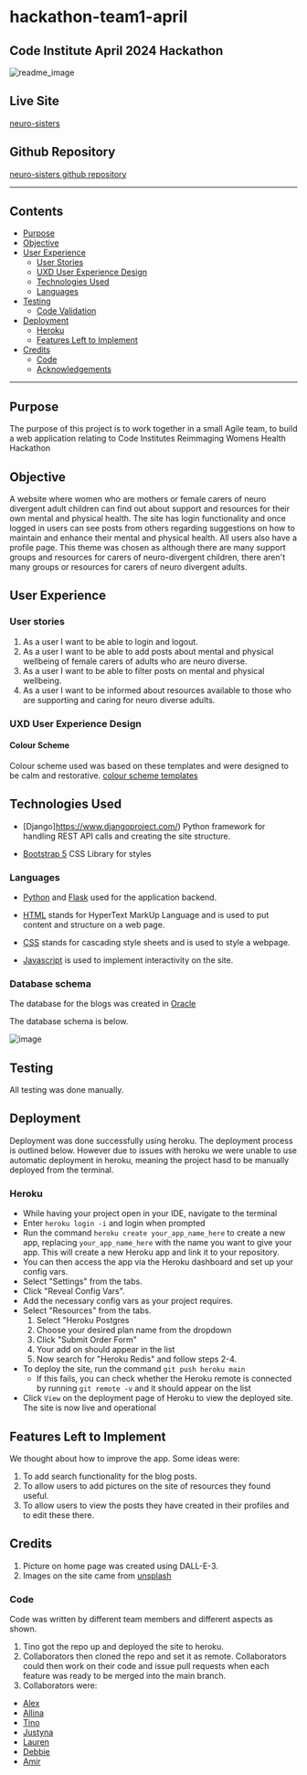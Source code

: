 # hackathon-team1-april

## Code Institute April 2024 Hackathon
![readme_image](https://github.com/tinobragaa/neuro-sisters/assets/20447596/aebadcd4-14da-4fcb-96c8-2c7f6c339306)


## Live Site

[neuro-sisters](https://neuro-sisters-37c8c20181fb.herokuapp.com/)

## Github Repository

[neuro-sisters github repository](https://github.com/tinobragaa/neuro-sisters)

***
## Contents
- [Purpose](#purpose)
- [Objective](#objective)
- [User Experience](#user-experience)
  - [User Stories](#user-stories)
  - [UXD User Experience Design](#uxd-user-experience-design)
  - [Technologies Used](#technologies-used)
  - [Languages](#languages)
- [Testing](#testing)
  - [Code Validation](#code-validation)
- [Deployment](#deployment)
  - [Heroku](#heroku)
  - [Features Left to Implement](#features-left-to-implement)
- [Credits](#credits)
  - [Code](#code)
  - [Acknowledgements](#acknowledgements)
***

## Purpose

The purpose of this project is to work together in a small Agile team, to build a web application relating to Code Institutes Reimmaging Womens Health Hackathon

## Objective
A website where women who are mothers or female carers of  neuro divergent adult children can find out about support and resources for their own mental and physical health.  The site has login functionality and once logged in users can see posts from others regarding suggestions on how to maintain and enhance their mental and physical health.  All users also have a profile page.  This theme was chosen as although there are many support groups and resources for carers of neuro-divergent children, there aren't many groups or resources for carers of neuro divergent adults.


## User Experience

### User stories
1.  As a user I want to be able to login and logout.
2.  As a user I want to be able to add posts about mental and physical wellbeing of female carers of adults who are neuro diverse.
3.  As a user I want to be able to filter posts on mental and physical wellbeing.
4.  As a user I want to be informed about resources available to those who are supporting and caring for neuro diverse adults.


### UXD User Experience Design

#### Colour Scheme

Colour scheme used was based on these templates and were designed to be calm and restorative.
[colour scheme templates](https://colorhunt.co/)

 

## Technologies Used

* [Django]https://www.djangoproject.com/) Python framework for handling REST API calls and creating the site structure.

* [Bootstrap 5](https://getbootstrap.com/docs/5.0/getting-started/introduction/) CSS Library for styles

### Languages

* [Python](https://www.python.org/) and [Flask](https://flask.palletsprojects.com/) used for the application backend.

* [HTML](https://devdocs.io/html/) stands for HyperText MarkUp Language and is used to put content and structure on a web page.

* [CSS](https://devdocs.io/css/) stands for cascading style sheets and is used to style a webpage.

* [Javascript](https://www.w3schools.com/js/DEFAULT.asp) is used to implement interactivity on the site.

### Database schema

The database for the blogs was created in [Oracle](https://www.pro-dba.com/oracle-services/oracle-support/)

The database schema is below.

![image](https://github.com/tinobragaa/neuro-sisters/assets/20447596/78bbd248-06f5-4d12-b122-955e19cfbe1f)

## Testing

All testing was done manually.

## Deployment

Deployment was done successfully using heroku. The deployment process is outlined below. However due to issues with heroku we were unable to use automatic deployment in heroku, meaning the project hasd to be manually deployed from the terminal.

### Heroku

- While having your project open in your IDE, navigate to the terminal
- Enter ```heroku login -i``` and login when prompted
- Run the command ```heroku create your_app_name_here``` to create a new app, replacing ```your_app_name_here``` with the name you want to give your app. This will create a new Heroku app and link it to your repository.
- You can then access the app via the Heroku dashboard and set up your config vars.
- Select "Settings" from the tabs.
- Click "Reveal Config Vars".
- Add the necessary config vars as your project requires.
- Select "Resources" from the tabs.
  1. Select "Heroku Postgres
  1. Choose your desired plan name from the dropdown
  1. Click "Submit Order Form"
  1. Your add on should appear in the list
  1. Now search for "Heroku Redis" and follow steps 2-4.
- To deploy the site, run the command ```git push heroku main```
  - If this fails, you can check whether the Heroku remote is connected by running ```git remote -v``` and it should appear on the list
 - Click `View` on the deployment page of Heroku to view the deployed site.
The site is now live and operational

## Features Left to Implement

We thought about how to improve the app. Some ideas were:
1. To add search functionality for the blog posts.
2. To allow users to add pictures on the site of resources they found useful.
3. To allow users to view the posts they have created in their profiles and to edit these there.

## Credits

1. Picture on home page was created using DALL-E-3.
2. Images on the site came from [unsplash](https://unsplash.com/)
   

### Code

Code was written by different team members and different aspects as shown.
1. Tino got the repo up and deployed the site to heroku. 
2. Collaborators then cloned the repo and set it as remote. Collaborators could then work on their code and issue pull requests when each feature was ready to be merged into the main branch.
3. Collaborators were:
  - [Alex](https://github.com/alexandergrib)
  - [Allina](https://github.com/TeodoraAlina)
  - [Tino](https://github.com/tinobragaa)
  - [Justyna](https://github.com/justynath)
  - [Lauren](https://github.com/Lauren21717)
  - [Debbie](https://github.com/debbiect246)
  - [Amir](https://github.com/AmirAkmed)


